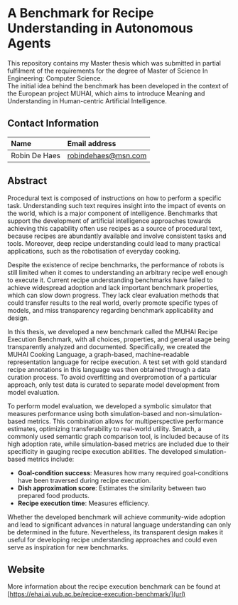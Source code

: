 # A Benchmark for Recipe Understanding in Autonomous Agents

This repository contains my Master thesis which was submitted in partial fulfilment of the requirements for the degree of Master of Science In Engineering: Computer Science.  
The initial idea behind the benchmark has been developed in the context of the European project MUHAI, which aims to introduce Meaning and Understanding in Human-centric Artificial Intelligence.

## Contact Information

| Name                      | Email address                                                       |
| :---                      | :---                                                                |
| Robin De Haes             | [robindehaes@msn.com](mailto:robindehaes@msn.com)                   |

## Abstract

Procedural text is composed of instructions on how to perform a specific task. Understanding such text requires insight into the impact of events on the world, which is a major component of intelligence. Benchmarks that support the development of artificial intelligence approaches towards achieving this capability often use recipes as a source of procedural text, because recipes are abundantly available and involve consistent tasks and tools. Moreover, deep recipe understanding could lead to many practical applications, such as the robotisation of everyday cooking.

Despite the existence of recipe benchmarks, the performance of robots is still limited when it comes to understanding an arbitrary recipe well enough to execute it. Current recipe understanding benchmarks have failed to achieve widespread adoption and lack important benchmark properties, which can slow down progress. They lack clear evaluation methods that could transfer results to the real world, overly promote specific types of models, and miss transparency regarding benchmark applicability and design.

In this thesis, we developed a new benchmark called the MUHAI Recipe Execution Benchmark, with all choices, properties, and general usage being transparently analyzed and documented. Specifically, we created the MUHAI Cooking Language, a graph-based, machine-readable representation language for recipe execution. A test set with gold standard recipe annotations in this language was then obtained through a data curation process. To avoid overfitting and overpromotion of a particular approach, only test data is curated to separate model development from model evaluation.

To perform model evaluation, we developed a symbolic simulator that measures performance using both simulation-based and non-simulation-based metrics. This combination allows for multiperspective performance estimates, optimizing transferability to real-world utility. Smatch, a commonly used semantic graph comparison tool, is included because of its high adoption rate, while simulation-based metrics are included due to their specificity in gauging recipe execution abilities. The developed simulation-based metrics include:

- **Goal-condition success**: Measures how many required goal-conditions have been traversed during recipe execution.
- **Dish approximation score**: Estimates the similarity between two prepared food products.
- **Recipe execution time**: Measures efficiency.

Whether the developed benchmark will achieve community-wide adoption and lead to significant advances in natural language understanding can only be determined in the future. Nevertheless, its transparent design makes it useful for developing recipe understanding approaches and could even serve as inspiration for new benchmarks.

## Website

More information about the recipe execution benchmark can be found at [https://ehai.ai.vub.ac.be/recipe-execution-benchmark/](url)
